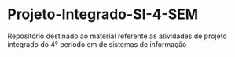 # Projeto-Integrado-SI-4-SEM
Repositório destinado ao material referente as atividades de projeto integrado do 4° período em de sistemas de informação
